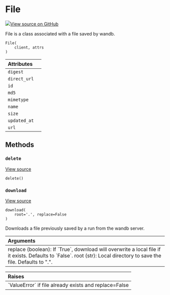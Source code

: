# File

[![](https://www.tensorflow.org/images/GitHub-Mark-32px.png)View source on GitHub](https://www.github.com/wandb/client/tree/master/wandb/apis/public.py#L1603-L1704)

File is a class associated with a file saved by wandb.

```text
File(
    client, attrs
)
```

| Attributes |  |
| :--- | :--- |
|  `digest` |  |
|  `direct_url` |  |
|  `id` |  |
|  `md5` |  |
|  `mimetype` |  |
|  `name` |  |
|  `size` |  |
|  `updated_at` |  |
|  `url` |  |

## Methods

### `delete` <a id="delete"></a>

[View source](https://www.github.com/wandb/client/tree/master/wandb/apis/public.py#L1686-L1699)

```text
delete()
```

### `download` <a id="download"></a>

[View source](https://www.github.com/wandb/client/tree/master/wandb/apis/public.py#L1663-L1684)

```text
download(
    root='.', replace=False
)
```

Downloads a file previously saved by a run from the wandb server.

| Arguments |
| :--- |
|  replace \(boolean\): If \`True\`, download will overwrite a local file if it exists. Defaults to \`False\`. root \(str\): Local directory to save the file. Defaults to ".". |

| Raises |
| :--- |
|  \`ValueError\` if file already exists and replace=False |

